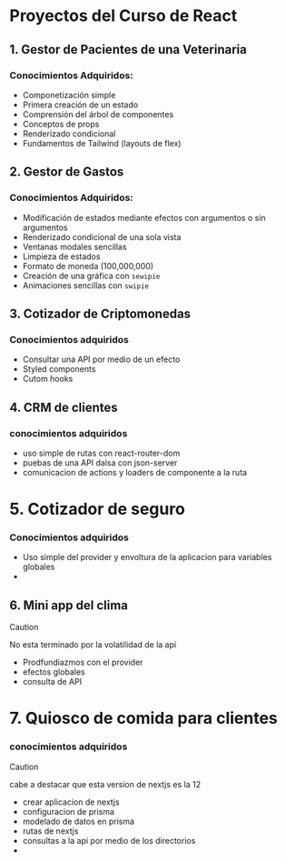 # Proyectos del Curso de React

## 1. Gestor de Pacientes de una Veterinaria

### Conocimientos Adquiridos:
- Componetización simple
- Primera creación de un estado
- Comprensión del árbol de componentes
- Conceptos de props
- Renderizado condicional
- Fundamentos de Tailwind (layouts de flex)

## 2. Gestor de Gastos

### Conocimientos Adquiridos:
- Modificación de estados mediante efectos con argumentos o sin argumentos
- Renderizado condicional de una sola vista
- Ventanas modales sencillas
- Limpieza de estados
- Formato de moneda (100,000,000)
- Creación de una gráfica con `sewipie`
- Animaciones sencillas con `swipie`

## 3. Cotizador de Criptomonedas
### Conocimientos adquiridos
- Consultar una API por medio de un efecto
- Styled components
- Cutom hooks

## 4. CRM de clientes
### conocimientos adquiridos
- uso simple de rutas con react-router-dom
- puebas de una API dalsa con json-server
- comunicacion de actions y loaders de componente a la ruta

# 5. Cotizador de seguro
### Conocimientos adquiridos
- Uso simple del provider y envoltura de la aplicacion para variables globales
- 
## 6. Mini app del clima
>[!CAUTION]
>No esta terminado por la volatilidad de la api
- Prodfundiazmos con el provider
- efectos globales
- consulta de API
# 7. Quiosco de comida para clientes
### conocimientos adquiridos
>[!CAUTION]
> cabe a destacar que esta version de nextjs es la 12

- crear aplicacion de nextjs
- configuracion de prisma
- modelado de datos en prisma
- rutas de nextjs
- consultas a la api por medio de los directorios
- 
